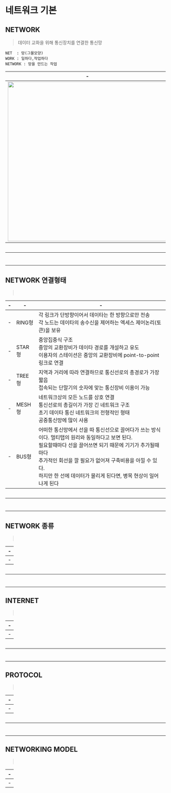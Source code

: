 # 네트워크 기본

NETWORK
---
> 데이터 교화을 위해 통신장치를 연결한 통신망<br>

```
NET  : 망(그물모양)
WORK : 일하다,작업하다
NETWORK : 망을 만드는 작업
```

|-|-|
|-|-|
|<img width=500px src="https://github.com/MY-ALL-LECTURE/CCNA/assets/84259104/ed5590f1-6863-451a-b15a-094ea9a9b993"/>|<img width=500px src="https://github.com/MY-ALL-LECTURE/CCNA/assets/84259104/e741a4f3-2b80-4a6a-978c-1e93c9e52233" />|

 


```
```

---
#
---

NETWORK 연결형태
---
> <br>

|-|-|-|
|-|-|-|
|-|RING형|각 링크가 단방향이어서 데이타는 한 방향으로만 전송<br>각 노드는 데이타의 송수신을 제어하는 엑세스 제어논리(토큰)을 보유|
|-|STAR형|중앙집중식 구조<br>중앙의 교환장비가 데이타 경로를 개설하고 유도<br>이용자의 스테이션은 중앙의 교환장비에 point-to-point 링크로 연결|
|-|TREE형|지역과 거리에 따라 연결하므로 통신선로의 총경로가 가장 짧음<br>접속되는 단말기의 숫자에 맞는 통신장비 이용이 가능|
|-|MESH형|네트워크상의 모든 노드를 상호 연결<br>통신선로의 총길이가 가장 긴 네트워크 구조<br>초기 데이타 통신 네트워크의 전형적인 형태<br>공중통신망에 많이 사용|
|-|BUS형|어떠한 통신망에서 선을 따 통신선으로 끌어다가 쓰는 방식이다. 멀티탭의 원리와 동일하다고 보면 된다.<br>필요할때마다 선을 끌어쓰면 되기 때문에 기기가 추가될때마다 <br>추가적인 회선을 깔 필요가 없어져 구축비용을 아낄 수 있다. <br>하지만 한 선에 데이터가 몰리게 된다면, 병목 현상이 일어나게 된다|

```
```

---
#
---


NETWORK 종류
---
> <br>

|-|
|-|
|-|

```
```

---
#
---


INTERNET
---
> <br>

|-|
|-|
|-|

```
```

---
#
---


PROTOCOL
---
> <br>

|-|
|-|
|-|

```
```

---
#
---

NETWORKING MODEL
---
> <br>

|-|
|-|
|-|

```
```


